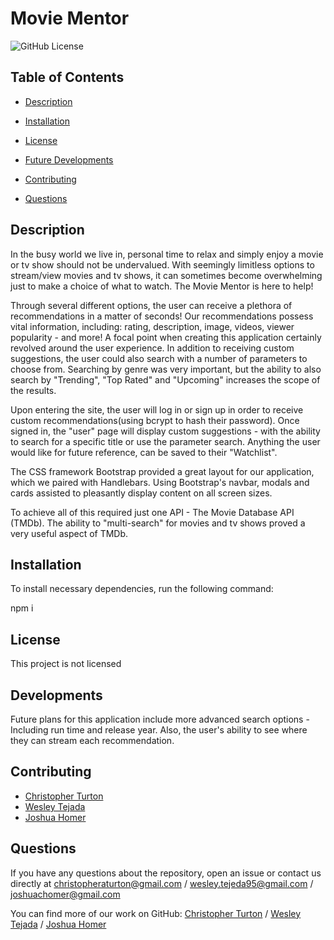 
  # Movie Mentor

  ![GitHub License](https://img.shields.io/badge/license-none-blue.svg)

  ## Table of Contents

  * [Description](#description)

  * [Installation](#installation)

  * [License](#license)

  * [Future Developments](#Developments)

  * [Contributing](#contributing)

  * [Questions](#questions)

  ## Description
  
  In the busy world we live in, personal time to relax and simply enjoy a movie or tv show should not be undervalued. With seemingly limitless options to stream/view movies and tv shows, it can sometimes become overwhelming just to make a choice of what to watch. The Movie Mentor is here to help!

  Through several different options, the user can receive a plethora of recommendations in a matter of seconds! Our recommendations possess vital information, including: rating, description, image, videos, viewer popularity  - and more! A focal point when creating this application certainly revolved around the user experience. In addition to receiving custom suggestions, the user could also search with a number of parameters to choose from. Searching by genre was very important, but the ability to also search by "Trending", "Top Rated" and "Upcoming" increases the scope of the results.

  Upon entering the site, the user will log in or sign up in order to receive custom recommendations(using bcrypt to hash their password). Once signed in, the "user" page will display custom suggestions - with the ability to search for a specific title or use the parameter search. Anything the user would like for future reference, can be saved to their "Watchlist". 

  The CSS framework Bootstrap provided a great layout for our application, which we paired with Handlebars. Using Bootstrap's navbar, modals and cards assisted to pleasantly display content on all screen sizes.

  To achieve all of this required just one API - The Movie Database API (TMDb). The ability to "multi-search" for movies and tv shows proved a very useful aspect of TMDb. 

  
  ## Installation
  To install necessary dependencies, run the following command:
  
  npm i

  ## License

  This project is not licensed

  ## Developments

  Future plans for this application include more advanced search options - Including run time and release year. Also, the user's ability to see where they can stream each recommendation.

  ## Contributing

  * [Christopher Turton](https://github.com/Turtando)
  * [Wesley Tejada](https://github.com/WesleyTejeda)
  * [Joshua Homer](https://github.com/Jchomer90)


  ## Questions
  If you have any questions about the repository, open an issue or contact us directly at christopheraturton@gmail.com / wesley.tejeda95@gmail.com / joshuachomer@gmail.com

  You can find more of our work on GitHub: [Christopher Turton](https://github.com/Turtando) / [Wesley Tejada](https://github.com/WesleyTejeda) / [Joshua Homer](www.github.com/JCHomer90)
  